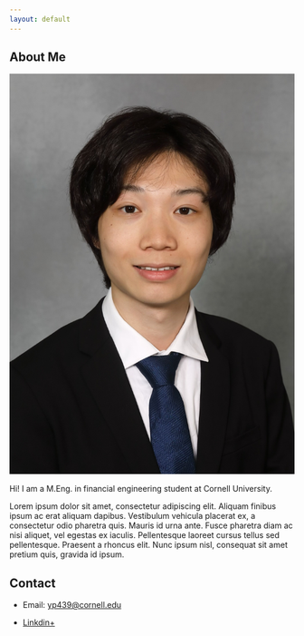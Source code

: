 ```yaml
---
layout: default
---
```


## About Me

<img class="profile-picture" src="avatar.jpg">

Hi! I am a M.Eng. in financial engineering student at Cornell University.

Lorem ipsum dolor sit amet, consectetur adipiscing elit. Aliquam finibus ipsum ac erat aliquam dapibus. Vestibulum vehicula placerat ex, a consectetur odio pharetra quis. Mauris id urna ante. Fusce pharetra diam ac nisi aliquet, vel egestas ex iaculis. Pellentesque laoreet cursus tellus sed pellentesque. Praesent a rhoncus elit. Nunc ipsum nisl, consequat sit amet pretium quis, gravida id ipsum.


## Contact

* Email: [yp439@cornell.edu](mailto:yp439@cornell.edu)

* [Linkdin+](www.linkedin.com/in/yuao-peng-b1364125a)